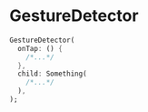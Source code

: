 # GestureDetector

```dart
GestureDetector(
  onTap: () {
    /*...*/
  },
  child: Something(
    /*...*/
  ),
);
```
